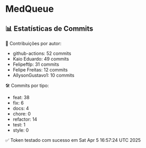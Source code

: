 # MedQueue
<!-- COMMIT_STATS_START -->
## 📊 Estatísticas de Commits

👤 Contribuições por autor:
- github-actions: 52 commits
- Kaio Eduardo: 49 commits
- Felipeftlp: 31 commits
- Felipe Freitas: 12 commits
- AllysonGustavo1: 10 commits

🛠️ Commits por tipo:
- feat: 38
- fix: 6
- docs: 4
- chore: 0
- refactor: 14
- test: 1
- style: 0
<!-- COMMIT_STATS_END -->
✅ Token testado com sucesso em Sat Apr  5 16:57:24 UTC 2025

